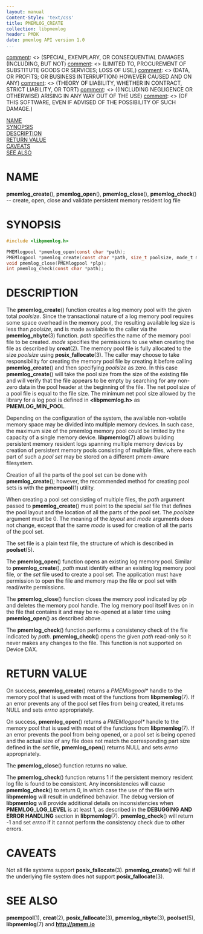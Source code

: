 ```yaml
---
layout: manual
Content-Style: 'text/css'
title: PMEMLOG_CREATE
collection: libpmemlog
header: PMDK
date: pmemlog API version 1.0
...
```


[comment]: <> (Copyright 2017, Intel Corporation)

[comment]: <> (Redistribution and use in source and binary forms, with or without)
[comment]: <> (modification, are permitted provided that the following conditions)
[comment]: <> (are met:)
[comment]: <> (    * Redistributions of source code must retain the above copyright)
[comment]: <> (      notice, this list of conditions and the following disclaimer.)
[comment]: <> (    * Redistributions in binary form must reproduce the above copyright)
[comment]: <> (      notice, this list of conditions and the following disclaimer in)
[comment]: <> (      the documentation and/or other materials provided with the)
[comment]: <> (      distribution.)
[comment]: <> (    * Neither the name of the copyright holder nor the names of its)
[comment]: <> (      contributors may be used to endorse or promote products derived)
[comment]: <> (      from this software without specific prior written permission.)

[comment]: <> (THIS SOFTWARE IS PROVIDED BY THE COPYRIGHT HOLDERS AND CONTRIBUTORS)
[comment]: <> ("AS IS" AND ANY EXPRESS OR IMPLIED WARRANTIES, INCLUDING, BUT NOT)
[comment]: <> (LIMITED TO, THE IMPLIED WARRANTIES OF MERCHANTABILITY AND FITNESS FOR)
[comment]: <> (A PARTICULAR PURPOSE ARE DISCLAIMED. IN NO EVENT SHALL THE COPYRIGHT)
[comment]: <> (OWNER OR CONTRIBUTORS BE LIABLE FOR ANY DIRECT, INDIRECT, INCIDENTAL,)
[comment]: <> (SPECIAL, EXEMPLARY, OR CONSEQUENTIAL DAMAGES (INCLUDING, BUT NOT)
[comment]: <> (LIMITED TO, PROCUREMENT OF SUBSTITUTE GOODS OR SERVICES; LOSS OF USE,)
[comment]: <> (DATA, OR PROFITS; OR BUSINESS INTERRUPTION) HOWEVER CAUSED AND ON ANY)
[comment]: <> (THEORY OF LIABILITY, WHETHER IN CONTRACT, STRICT LIABILITY, OR TORT)
[comment]: <> ((INCLUDING NEGLIGENCE OR OTHERWISE) ARISING IN ANY WAY OUT OF THE USE)
[comment]: <> (OF THIS SOFTWARE, EVEN IF ADVISED OF THE POSSIBILITY OF SUCH DAMAGE.)

[comment]: <> (pmemlog_create.3 -- man page for libpmemlog create, open, close and  validate)

[NAME](#name)<br />
[SYNOPSIS](#synopsis)<br />
[DESCRIPTION](#description)<br />
[RETURN VALUE](#return-value)<br />
[CAVEATS](#caveats)<br />
[SEE ALSO](#see-also)<br />


# NAME #

**pmemlog_create**(), **pmemlog_open**(),
**pmemlog_close**(), **pmemlog_check**()
-- create, open, close and validate persistent memory resident log file


# SYNOPSIS #

```c
#include <libpmemlog.h>

PMEMlogpool *pmemlog_open(const char *path);
PMEMlogpool *pmemlog_create(const char *path, size_t poolsize, mode_t mode);
void pmemlog_close(PMEMlogpool *plp);
int pmemlog_check(const char *path);
```




# DESCRIPTION #

The **pmemlog_create**() function creates a log memory pool with the given
total *poolsize*. Since the transactional nature of a log memory pool requires
some space overhead in the memory pool, the resulting available log size is
less than *poolsize*, and is made available to the caller via the
**pmemlog_nbyte**(3) function. *path* specifies the name of the memory pool
file to be created. *mode* specifies the permissions to use when creating the
file as described by **creat**(2). The memory pool file is fully allocated
to the size *poolsize* using **posix_fallocate**(3).
The caller may choose to take responsibility for creating the memory pool file
by creating it before calling **pmemlog_create**() and then specifying
*poolsize* as zero. In this case **pmemlog_create**() will take the pool size
from the size of the existing file and will verify that the file appears to be
empty by searching for any non-zero data in the pool header at the beginning of
the file. The net pool size of a pool file is equal to the file size.
The minimum net pool size allowed by the library for a log pool
is defined in **\<libpmemlog.h\>** as **PMEMLOG_MIN_POOL**.

Depending on the configuration of the system, the available non-volatile
memory space may be divided into multiple memory devices.
In such case, the maximum size of the pmemlog memory pool
could be limited by the capacity of a single memory device.
**libpmemlog**(7) allows building persistent memory
resident logs spanning multiple memory devices by creation of
persistent memory pools consisting of multiple files, where each part of
such a *pool set* may be stored on a different pmem-aware filesystem.

Creation of all the parts of the pool set can be done with **pmemlog_create**();
however, the recommended method for creating pool sets is with the
**pmempool**(1) utility.

When creating a pool set consisting of multiple files, the *path* argument
passed to **pmemlog_create**() must point to the special *set* file that defines
the pool layout and the location of all the parts of the pool set. The
*poolsize* argument must be 0. The meaning of the *layout* and *mode* arguments
does not change, except that the same *mode* is used for creation of all the
parts of the pool set.

The set file is a plain text file, the structure of which is described in
**poolset**(5).

The **pmemlog_open**() function opens an existing log memory pool.
Similar to **pmemlog_create**(), *path* must identify either an existing
log memory pool file, or the *set* file used to create a pool set.
The application must have permission to open the file and memory map the
file or pool set with read/write permissions.

The **pmemlog_close**() function closes the memory pool indicated by *plp*
and deletes the memory pool handle. The log memory pool itself lives on in
the file that contains it and may be re-opened at a later time using
**pmemlog_open**() as described above.

The **pmemlog_check**() function performs a consistency check of the file
indicated by *path*. **pmemlog_check**() opens the given *path* read-only so
it never makes any changes to the file. This function is not supported on
Device DAX.


# RETURN VALUE #

On success, **pmemlog_create**() returns a *PMEMlogpool\** handle to the
memory pool that is used with most of the functions from **libpmemlog**(7).
If an error prevents any of the pool set files from being
created, it returns NULL and sets *errno* appropriately.

On success, **pmemlog_open**() returns a *PMEMlogpool\** handle to the
memory pool that is used with most of the functions from **libpmemlog**(7).
If an error prevents the pool from being opened, or a pool set is being
opened and the actual size of any file does not match the corresponding part
size defined in the *set* file, **pmemlog_open**() returns NULL and sets
*errno* appropriately.

The **pmemlog_close**() function returns no value.

The **pmemlog_check**() function returns 1 if the persistent memory
resident log file is found to be consistent.
Any inconsistencies will cause **pmemlog_check**() to return 0,
in which case the use of the file with **libpmemlog** will result
in undefined behavior. The debug version of **libpmemlog** will provide
additional details on inconsistencies when **PMEMLOG_LOG_LEVEL** is at least 1,
as described in the **DEBUGGING AND ERROR HANDLING** section in
**libpmemlog**(7). **pmemlog_check**() will return -1 and set *errno* if it
cannot perform the consistency check due to other errors.


# CAVEATS #

Not all file systems support **posix_fallocate**(3). **pmemlog_create**() will
fail if the underlying file system does not support **posix_fallocate**(3).


# SEE ALSO #

**pmempool**(1), **creat**(2), **posix_fallocate**(3),
**pmemlog_nbyte**(3), **poolset**(5), **libpmemlog**(7)
and **<http://pmem.io>**
